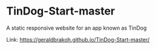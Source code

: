 # TinDog-Start-master
 A static responsive website for an app known as TinDog
 
 Link: https://geraldbrakoh.github.io/TinDog-Start-master/
